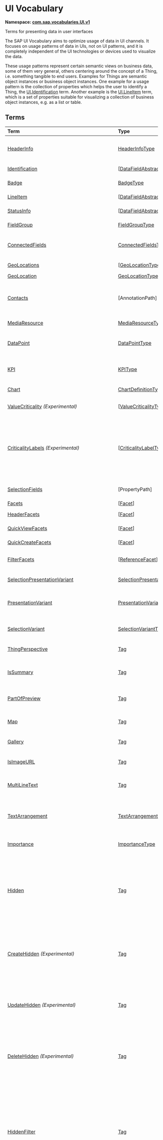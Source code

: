 # UI Vocabulary
**Namespace: [com.sap.vocabularies.UI.v1](UI.xml)**

Terms for presenting data in user interfaces

The SAP UI Vocabulary aims to optimize usage of data in UI channels.
It focuses on usage patterns of data in UIs, not on UI patterns, and it is completely independent of the
UI technologies or devices used to visualize the data.

These usage patterns represent certain semantic views on business data, some of them very general,
others centering around the concept of a Thing, i.e. something tangible to end users.
Examples for Things are semantic object instances or business object instances.
One example for a usage pattern is the collection of properties which helps the user to identify a Thing,
the [UI.Identification](#Identification) term.
Another example is the [UI.LineItem](#LineItem) term, which is a set of properties suitable for visualizing
a collection of business object instances, e.g. as a list or table.


## Terms

Term|Type|Description
:---|:---|:----------
[HeaderInfo](UI.xml#L55)|[HeaderInfoType](#HeaderInfoType)|<a name="HeaderInfo"></a>Information for the header area of an entity representation. HeaderInfo is mandatory for main entity types of the model
[Identification](UI.xml#L106)|\[[DataFieldAbstract](#DataFieldAbstract)\]|<a name="Identification"></a>Collection of fields identifying the object
[Badge](UI.xml#L111)|[BadgeType](#BadgeType)|<a name="Badge"></a>Information usually displayed in the form of a business card
[LineItem](UI.xml#L139)|\[[DataFieldAbstract](#DataFieldAbstract)\]|<a name="LineItem"></a>Collection of data fields for representation in a table or list
[StatusInfo](UI.xml#L144)|\[[DataFieldAbstract](#DataFieldAbstract)\]|<a name="StatusInfo"></a>Collection of data fields describing the status of an entity
[FieldGroup](UI.xml#L149)|[FieldGroupType](#FieldGroupType)|<a name="FieldGroup"></a>Group of fields with an optional label
[ConnectedFields](UI.xml#L163)|[ConnectedFieldsType](#ConnectedFieldsType)|<a name="ConnectedFields"></a>Group of semantically connected fields with a representation template and an optional label ([Example](UI.xml#L166))
[GeoLocations](UI.xml#L232)|\[[GeoLocationType](#GeoLocationType)\]|<a name="GeoLocations"></a>Collection of geographic locations
[GeoLocation](UI.xml#L236)|[GeoLocationType](#GeoLocationType)|<a name="GeoLocation"></a>Geographic location
[Contacts](UI.xml#L256)|\[AnnotationPath\]|<a name="Contacts"></a>Collection of contacts<p>Each collection item MUST reference an annotation of a Communication.Contact</p>
[MediaResource](UI.xml#L263)|[MediaResourceType](#MediaResourceType)|<a name="MediaResource"></a>Properties that describe a media resource
[DataPoint](UI.xml#L317)|[DataPointType](#DataPointType)|<a name="DataPoint"></a>Visualization of a single point of data, typically a number; may also be textual, e.g. a status value
[KPI](UI.xml#L618)|[KPIType](#KPIType)|<a name="KPI"></a>A Key Performance Indicator (KPI) bundles a SelectionVariant and a DataPoint, and provides details for progressive disclosure
[Chart](UI.xml#L673)|[ChartDefinitionType](#ChartDefinitionType)|<a name="Chart"></a>Visualization of multiple data points
[ValueCriticality](UI.xml#L885) *(Experimental)*|\[[ValueCriticalityType](#ValueCriticalityType)\]|<a name="ValueCriticality"></a>Assign criticalities to primitive values. This information can be used for semantic coloring.
[CriticalityLabels](UI.xml#L900) *(Experimental)*|\[[CriticalityLabelType](#CriticalityLabelType)\]|<a name="CriticalityLabels"></a>Assign labels to criticalities. This information can be used for semantic coloring. When applied to a property, a label for a criticality must be provided, if more than one value of the annotated property has been assigned to the same criticality. There must be no more than one label per criticality.
[SelectionFields](UI.xml#L922)|\[PropertyPath\]|<a name="SelectionFields"></a>Properties that might be relevant for filtering a collection of entities of this type
[Facets](UI.xml#L931)|\[[Facet](#Facet)\]|<a name="Facets"></a>Collection of facets
[HeaderFacets](UI.xml#L935)|\[[Facet](#Facet)\]|<a name="HeaderFacets"></a>Facets for additional object header information
[QuickViewFacets](UI.xml#L939)|\[[Facet](#Facet)\]|<a name="QuickViewFacets"></a>Facets that may be used for a quick overview of the object
[QuickCreateFacets](UI.xml#L943)|\[[Facet](#Facet)\]|<a name="QuickCreateFacets"></a>Facets that may be used for a (quick) create of the object
[FilterFacets](UI.xml#L947)|\[[ReferenceFacet](#ReferenceFacet)\]|<a name="FilterFacets"></a>Facets that reference UI.FieldGroup annotations to group filterable fields
[SelectionPresentationVariant](UI.xml#L1011)|[SelectionPresentationVariantType](#SelectionPresentationVariantType)|<a name="SelectionPresentationVariant"></a>A SelectionPresentationVariant bundles a Selection Variant and a Presentation Variant
[PresentationVariant](UI.xml#L1037)|[PresentationVariantType](#PresentationVariantType)|<a name="PresentationVariant"></a>Defines how the result of a queried collection of entities is shaped and how this result is displayed
[SelectionVariant](UI.xml#L1111)|[SelectionVariantType](#SelectionVariantType)|<a name="SelectionVariant"></a>A SelectionVariant denotes a combination of parameters and filters to query the annotated entity set
[ThingPerspective](UI.xml#L1243)|[Tag](https://github.com/oasis-tcs/odata-vocabularies/blob/master/vocabularies/Org.OData.Core.V1.md#Tag)|<a name="ThingPerspective"></a>The annotated term is a Thing Perspective
[IsSummary](UI.xml#L1246)|[Tag](https://github.com/oasis-tcs/odata-vocabularies/blob/master/vocabularies/Org.OData.Core.V1.md#Tag)|<a name="IsSummary"></a>This Facet and all included Facets are the summary of the thing. At most one Facet of a thing can be tagged with this term
[PartOfPreview](UI.xml#L1251)|[Tag](https://github.com/oasis-tcs/odata-vocabularies/blob/master/vocabularies/Org.OData.Core.V1.md#Tag)|<a name="PartOfPreview"></a>This Facet and all included Facets are part of the Thing preview
[Map](UI.xml#L1255)|[Tag](https://github.com/oasis-tcs/odata-vocabularies/blob/master/vocabularies/Org.OData.Core.V1.md#Tag)|<a name="Map"></a>Target MUST reference a UI.GeoLocation, Communication.Address or a collection of these
[Gallery](UI.xml#L1260)|[Tag](https://github.com/oasis-tcs/odata-vocabularies/blob/master/vocabularies/Org.OData.Core.V1.md#Tag)|<a name="Gallery"></a>Target MUST reference a UI.MediaResource
[IsImageURL](UI.xml#L1265)|[Tag](https://github.com/oasis-tcs/odata-vocabularies/blob/master/vocabularies/Org.OData.Core.V1.md#Tag)|<a name="IsImageURL"></a>Properties and terms annotated with this term MUST contain a valid URL referencing an resource with a MIME type image
[MultiLineText](UI.xml#L1271)|[Tag](https://github.com/oasis-tcs/odata-vocabularies/blob/master/vocabularies/Org.OData.Core.V1.md#Tag)|<a name="MultiLineText"></a>Properties annotated with this annotation should be rendered as multi-line text (e.g. text area)
[TextArrangement](UI.xml#L1277)|[TextArrangementType](#TextArrangementType)|<a name="TextArrangement"></a>Describes the arrangement of a code or ID value and its text<p>If used for a single property the Common.Text annotation is annotated</p>
[Importance](UI.xml#L1304)|[ImportanceType](#ImportanceType)|<a name="Importance"></a>Expresses the importance of e.g. a DataField or an annotation
[Hidden](UI.xml#L1319)|[Tag](https://github.com/oasis-tcs/odata-vocabularies/blob/master/vocabularies/Org.OData.Core.V1.md#Tag)|<a name="Hidden"></a>Properties or facets (see UI.Facet) annotated with this term will not be rendered if the annotation evaluates to true.<p>Hidden properties usually carry technical information that is used for application control and is of no direct interest to end users. The annotation value may be an expression to dynamically hide or render the annotated feature.</p>
[CreateHidden](UI.xml#L1325) *(Experimental)*|[Tag](https://github.com/oasis-tcs/odata-vocabularies/blob/master/vocabularies/Org.OData.Core.V1.md#Tag)|<a name="CreateHidden"></a>EntitySets annotated with this term can control the visibility of the create operation dynamically<p>The annotation value should be a path to another property from the same or an associated EntitySet.</p>
[UpdateHidden](UI.xml#L1333) *(Experimental)*|[Tag](https://github.com/oasis-tcs/odata-vocabularies/blob/master/vocabularies/Org.OData.Core.V1.md#Tag)|<a name="UpdateHidden"></a>EntitySets annotated with this term can control the visibility of the edit/save operation dynamically<p>The annotation value should be a path to another property from the same or an associated EntitySet.</p>
[DeleteHidden](UI.xml#L1341) *(Experimental)*|[Tag](https://github.com/oasis-tcs/odata-vocabularies/blob/master/vocabularies/Org.OData.Core.V1.md#Tag)|<a name="DeleteHidden"></a>EntitySets annotated with this term can control the visibility of the delete operation dynamically<p>The annotation value should be a path to another property from the same or an associated EntitySet.</p>
[HiddenFilter](UI.xml#L1326)|[Tag](https://github.com/oasis-tcs/odata-vocabularies/blob/master/vocabularies/Org.OData.Core.V1.md#Tag)|<a name="HiddenFilter"></a>Properties annotated with this term will not be rendered as filter criteria if the annotation evaluates to true.<p>Properties annotated with `HiddenFilter` are intended as parts of a `$filter` expression that cannot be directly influenced by end users. The properties will be rendered in all other places, e.g. table columns or form fields. This is in contrast to properties annotated with [Hidden](#Hidden) that are not rendered at all.</p>
[DataFieldDefault](UI.xml#L1333)|[DataFieldAbstract](#DataFieldAbstract)|<a name="DataFieldDefault"></a>Default representation of a property as a datafield, e.g. when the property is added as a table column or form field via personalization<p>Only concrete subtypes of [DataFieldAbstract](#DataFieldAbstract) can be used for a DataFieldDefault. For type [DataField](#DataField) and its subtypes the annotation target SHOULD be the same property that is referenced via a path expression in the `Value` of the datafield.</p>
[Criticality](UI.xml#L1513)|[CriticalityType](#CriticalityType)|<a name="Criticality"></a>Service-calculated criticality, alternative to UI.CriticalityCalculation
[CriticalityCalculation](UI.xml#L1517)|[CriticalityCalculationType](#CriticalityCalculationType)|<a name="CriticalityCalculation"></a>Parameters for client-calculated criticality, alternative to UI.Criticality
[OrderBy](UI.xml#L1521) *(Experimental)*|PropertyPath|<a name="OrderBy"></a>Sort by the referenced property instead of by the annotated property<p>Example: annotated property `SizeCode` has string values XS, S, M, L, XL, referenced property SizeOrder has numeric values -2, -1, 0, 1, 2. Numeric ordering by SizeOrder will be more understandable than lexicographic ordering by SizeCode.</p>
[RecommendationState](UI.xml#L1529) *(Experimental)*|[RecommendationStateType](#RecommendationStateType)|<a name="RecommendationState"></a>Indicates whether a field contains or has a recommended value<p>Intelligent systems can help users by recommending input the user may "prefer".</p>
[RecommendationList](UI.xml#L1561) *(Experimental)*|[RecommendationListType](#RecommendationListType)|<a name="RecommendationList"></a>Specifies how to get a list of recommended values for a property or parameter<p>Intelligent systems can help users by recommending input the user may "prefer".</p>
[ApplyMultiUnitBehaviorForSortingAndFiltering](UI.xml#L1601) *(Experimental)*|[Tag](https://github.com/oasis-tcs/odata-vocabularies/blob/master/vocabularies/Org.OData.Core.V1.md#Tag)|<a name="ApplyMultiUnitBehaviorForSortingAndFiltering"></a>Sorting and filtering of amounts in multiple currencies needs special consideration<p>TODO: add link to UX documentation on https://experience.sap.com/fiori-design/</p>
[ExcludeFromNavigationContext](UI.xml#L1609) *(Experimental)*|[Tag](https://github.com/oasis-tcs/odata-vocabularies/blob/master/vocabularies/Org.OData.Core.V1.md#Tag)|<a name="ExcludeFromNavigationContext"></a>The contents of this property must not be propagated to the app-to-app navigation context

## <a name="HeaderInfoType"></a>[HeaderInfoType](UI.xml#L60)


Property|Type|Description
:-------|:---|:----------
[TypeName](UI.xml#L61)|String|Name of the main entity type
[TypeNamePlural](UI.xml#L65)|String|Plural form of the name of the main entity type
[Title](UI.xml#L69)|[DataFieldAbstract](#DataFieldAbstract)|Title, e.g. for overview pages<p>This can be a [DataField](#DataField) and any of its children, or a [DataFieldForAnnotation](#DataFieldForAnnotation) targeting [ConnectedFields](#ConnectedFields).</p>
[Description](UI.xml#L80)|[DataFieldAbstract](#DataFieldAbstract)|Description, e.g. for overview pages<p>This can be a [DataField](#DataField) and any of its children, or a [DataFieldForAnnotation](#DataFieldForAnnotation) targeting [ConnectedFields](#ConnectedFields).</p>
[ImageUrl](UI.xml#L91)|URL|Image URL for an instance of the entity type. If the property ImageUrl has a valid value, it can be used for the visualization of the instance. If it is not available or not valid the property TypeImageUrl can be used instead.
[TypeImageUrl](UI.xml#L96)|URL|Image URL for the entity type
[Initials](UI.xml#L100) *(Experimental)*|String|Latin letters to be used in case no ImageUrl or TypeImageUrl is present

## <a name="BadgeType"></a>[BadgeType](UI.xml#L115)


Property|Type|Description
:-------|:---|:----------
[HeadLine](UI.xml#L116)|[DataField](#DataField)|Headline
[Title](UI.xml#L119)|[DataField](#DataField)|Title
[ImageUrl](UI.xml#L122)|URL|Image URL for an instance of the entity type. If the property ImageUrl has a valid value, it can be used for the visualization of the instance. If it is not available or not valid the property TypeImageUrl can be used instead.
[TypeImageUrl](UI.xml#L127)|URL|Image URL for the entity type
[MainInfo](UI.xml#L131)|[DataField](#DataField)|Main information on the business card
[SecondaryInfo](UI.xml#L134)|[DataField](#DataField)|Additional information on the business card

## <a name="FieldGroupType"></a>[FieldGroupType](UI.xml#L153)


Property|Type|Description
:-------|:---|:----------
[Label](UI.xml#L154)|String|Label for the field group
[Data](UI.xml#L158)|\[[DataFieldAbstract](#DataFieldAbstract)\]|Collection of data fields

## <a name="ConnectedFieldsType"></a>[ConnectedFieldsType](UI.xml#L191)
Group of semantically connected fields with a representation template and an optional label

Property|Type|Description
:-------|:---|:----------
[Label](UI.xml#L194)|String|Label for the connected fields
[Template](UI.xml#L198)|String|Template for representing the connected fields<p>Template variables are identifiers enclosed in curly braces, e.g. `{MaterialName} - {MaterialClassName}`. The `Data` collection assigns values to the template variables.</p>
[Data](UI.xml#L204)|[Dictionary](https://github.com/oasis-tcs/odata-vocabularies/blob/master/vocabularies/Org.OData.Core.V1.md#Dictionary)|Dictionary of template variables<p>Each template variable used in `Template` must be assigned a value here. The value must be of type [DataFieldAbstract](#DataFieldAbstract)</p>

## <a name="GeoLocationType"></a>[GeoLocationType](UI.xml#L240)
Properties that define a geographic location

Property|Type|Description
:-------|:---|:----------
[Latitude](UI.xml#L242)|Double|Geographic latitude
[Longitude](UI.xml#L245)|Double|Geographic longitude
[Location](UI.xml#L248)|GeographyPoint|A point in a round-earth coordinate system
[Address](UI.xml#L251)|[AddressType](Communication.md#AddressType)|vCard-style address

## <a name="MediaResourceType"></a>[MediaResourceType](UI.xml#L267)


Property|Type|Description
:-------|:---|:----------
[Url](UI.xml#L268)|URL|URL of media resource
[ContentType](UI.xml#L272)|MediaType|Content type, such as application/pdf, video/x-flv, image/jpeg
[ByteSize](UI.xml#L276)|Int64|Resource size in bytes
[ChangedAt](UI.xml#L279)|DateTimeOffset|Date of last change
[Thumbnail](UI.xml#L282)|[ImageType](#ImageType)|Thumbnail image
[Title](UI.xml#L285)|[DataField](#DataField)|Resource title
[Description](UI.xml#L288)|[DataField](#DataField)|Resource description

## <a name="ImageType"></a>[ImageType](UI.xml#L292)


Property|Type|Description
:-------|:---|:----------
[Url](UI.xml#L293)|URL|URL of image
[Width](UI.xml#L297)|String|Width of image
[Height](UI.xml#L300)|String|Height of image

## <a name="DataPointType"></a>[DataPointType](UI.xml#L322)


Property|Type|Description
:-------|:---|:----------
[Title](UI.xml#L323)|String|Title of the data point
[Description](UI.xml#L327)|String|Short description
[LongDescription](UI.xml#L331)|String|Full description
[Value](UI.xml#L335)|PrimitiveType|Numeric value<p> The value is typically provided via a `Path` construct. The path MUST lead to a direct property of the same entity type or a property of a complex property (recursively) of that entity type, navigation segments are not allowed.<br/>It could be annotated with either `UoM.ISOCurrency` or `UoM.Unit`. Percentage values are annotated with `UoM.Unit = '%'`. A renderer should take an optional `Common.Text` annotation into consideration.             </p>
[TargetValue](UI.xml#L347)|PrimitiveType|Target value
[ForecastValue](UI.xml#L350)|PrimitiveType|Forecast value
[MinimumValue](UI.xml#L353)|Decimal|Minimum value (for output rendering)
[MaximumValue](UI.xml#L356)|Decimal|Maximum value (for output rendering)
[ValueFormat](UI.xml#L359)|[NumberFormat](#NumberFormat)|Number format
[Visualization](UI.xml#L362)|[VisualizationType](#VisualizationType)|Preferred visualization
[SampleSize](UI.xml#L365)|PrimitiveType|Sample size used for the determination of the data point; should contain just integer value as Edm.Byte, Edm.SByte, Edm.Intxx, and Edm.Decimal with scale 0.
[ReferencePeriod](UI.xml#L372)|[ReferencePeriod](#ReferencePeriod)|Reference period
[Criticality](UI.xml#L375)|[CriticalityType](#CriticalityType)|Service-calculated criticality, alternative to CriticalityCalculation
[CriticalityLabels](UI.xml#L378)|AnnotationPath|Custom labels for the criticality legend. Annotation path MUST end in UI.CriticalityLabels
[CriticalityRepresentation](UI.xml#L387) *(Experimental)*|[CriticalityRepresentationType](#CriticalityRepresentationType)|Decides if criticality is visualized in addition by means of an icon
[CriticalityCalculation](UI.xml#L391)|[CriticalityCalculationType](#CriticalityCalculationType)|Parameters for client-calculated criticality, alternative to Criticality
[Trend](UI.xml#L394)|[TrendType](#TrendType)|Service-calculated trend, alternative to TrendCalculation
[TrendCalculation](UI.xml#L397)|[TrendCalculationType](#TrendCalculationType)|Parameters for client-calculated trend, alternative to Trend
[Responsible](UI.xml#L400)|[ContactType](Communication.md#ContactType)|Contact person

## <a name="NumberFormat"></a>[NumberFormat](UI.xml#L405)
Describes how to visualise a number

Property|Type|Description
:-------|:---|:----------
[ScaleFactor](UI.xml#L407)|Decimal|Display value in *ScaleFactor* units, e.g. 1000 for k (kilo), 1e6 for M (Mega)
[NumberOfFractionalDigits](UI.xml#L411)|Byte|Number of fractional digits of the scaled value to be visualized

## <a name="VisualizationType"></a>[VisualizationType](UI.xml#L416)


Member|Value|Description
:-----|----:|:----------
[Number](UI.xml#L417)|0|Visualize as a number
[BulletChart](UI.xml#L420)|1|Visualize as bullet chart - requires TargetValue
[Progress](UI.xml#L423)|2|Visualize as progress indicator - requires TargetValue
[Rating](UI.xml#L426)|3|Visualize as partially or completely filled stars/hearts/... - requires TargetValue
[Donut](UI.xml#L430)|4|Visualize as donut, optionally with missing segment - requires TargetValue
[DeltaBulletChart](UI.xml#L433)|5|Visualize as delta bullet chart - requires TargetValue

## <a name="ReferencePeriod"></a>[ReferencePeriod](UI.xml#L438)
Reference period

Property|Type|Description
:-------|:---|:----------
[Description](UI.xml#L440)|String|Short description of the reference period
[Start](UI.xml#L444)|DateTimeOffset|Start of the reference period
[End](UI.xml#L447)|DateTimeOffset|End of the reference period

## <a name="CriticalityType"></a>[CriticalityType](UI.xml#L452)
Criticality of a value or status, represented e.g. via semantic colors (https://experience.sap.com/fiori-design-web/foundation/colors/#semantic-colors)

Member|Value|Description
:-----|----:|:----------
[VeryNegative](UI.xml#L455) *(Experimental)*|-1|Very negative / dark-red status - risk - out of stock - late
[Neutral](UI.xml#L459)|0|Neutral / grey status - inactive - open - in progress
[Negative](UI.xml#L462)|1|Negative / red status - attention - overload - alert
[Critical](UI.xml#L465)|2|Critical / orange status - warning
[Positive](UI.xml#L468)|3|Positive / green status - completed - available - on track - acceptable
[VeryPositive](UI.xml#L471) *(Experimental)*|4|Very positive / blue status - above max stock - excess

## <a name="CriticalityCalculationType"></a>[CriticalityCalculationType](UI.xml#L477): [CriticalityThresholdsType](#CriticalityThresholdsType)
Describes how to calculate the criticality of a value depending on the improvement direction


The calculation is done by comparing a value to the threshold values relevant for the specified improvement direction.

For improvement direction `Target`, the criticality is calculated using both low and high threshold values. It will be
  - Positive if the value is greater than or equal to AcceptanceRangeLowValue and lower than or equal to AcceptanceRangeHighValue
  - Neutral if the value is greater than or equal to ToleranceRangeLowValue and lower than AcceptanceRangeLowValue OR greater than AcceptanceRangeHighValue and lower than or equal to ToleranceRangeHighValue
  - Critical if the value is greater than or equal to DeviationRangeLowValue and lower than ToleranceRangeLowValue OR greater than ToleranceRangeHighValue  and lower than or equal to DeviationRangeHighValue
  - Negative if the value is lower than DeviationRangeLowValue or greater than DeviationRangeHighValue

For improvement direction `Minimize`, the criticality is calculated using the high threshold values. It is
  - Positive if the value is lower than or equal to AcceptanceRangeHighValue
  - Neutral if the value is  greater than AcceptanceRangeHighValue and lower than or equal to ToleranceRangeHighValue
  - Critical if the value is greater than ToleranceRangeHighValue and lower than or equal to DeviationRangeHighValue
  - Negative if the value is greater than DeviationRangeHighValue

For improvement direction `Maximize`, the criticality is calculated using the low threshold values. It is
  - Positive if the value is greater than or equal to AcceptanceRangeLowValue
  - Neutral if the value is less than AcceptanceRangeLowValue and greater than or equal to ToleranceRangeLowValue
  - Critical if the value is lower than ToleranceRangeLowValue and greater than or equal to DeviationRangeLowValue
  - Negative if the value is lower than DeviationRangeLowValue

Thresholds are optional. For unassigned values, defaults are determined in this order:
  - For DeviationRange, an omitted LowValue translates into the smallest possible number (-INF), an omitted HighValue translates into the largest possible number (+INF)
  - For ToleranceRange, an omitted LowValue will be initialized with DeviationRangeLowValue, an omitted HighValue will be initialized with DeviationRangeHighValue
  - For AcceptanceRange, an omitted LowValue will be initialized with ToleranceRangeLowValue, an omitted HighValue will be initialized with ToleranceRangeHighValue
          

Property|Type|Description
:-------|:---|:----------
[*AcceptanceRangeLowValue*](UI.xml#L522)|PrimitiveType|Lowest value that is considered positive
[*AcceptanceRangeHighValue*](UI.xml#L525)|PrimitiveType|Highest value that is considered positive
[*ToleranceRangeLowValue*](UI.xml#L528)|PrimitiveType|Lowest value that is considered neutral
[*ToleranceRangeHighValue*](UI.xml#L531)|PrimitiveType|Highest value that is considered neutral
[*DeviationRangeLowValue*](UI.xml#L534)|PrimitiveType|Lowest value that is considered critical
[*DeviationRangeHighValue*](UI.xml#L537)|PrimitiveType|Highest value that is considered critical
[ImprovementDirection](UI.xml#L508)|[ImprovementDirectionType](#ImprovementDirectionType)|Describes in which direction the value improves
[ConstantThresholds](UI.xml#L511) *(Experimental)*|\[[LevelThresholdsType](#LevelThresholdsType)\]|List of thresholds depending on the aggregation level as a set of constant values<p>Constant thresholds shall only be used in order to refine constant values given for the data point overall (aggregation level with empty collection of property paths), but not if the thresholds are based on other measure elements.</p>

## <a name="CriticalityThresholdsType"></a>[CriticalityThresholdsType](UI.xml#L520)
Thresholds for calculating the criticality of a value

**Derived Types:**
- [CriticalityCalculationType](#CriticalityCalculationType)
- [LevelThresholdsType](#LevelThresholdsType)

Property|Type|Description
:-------|:---|:----------
[AcceptanceRangeLowValue](UI.xml#L522)|PrimitiveType|Lowest value that is considered positive
[AcceptanceRangeHighValue](UI.xml#L525)|PrimitiveType|Highest value that is considered positive
[ToleranceRangeLowValue](UI.xml#L528)|PrimitiveType|Lowest value that is considered neutral
[ToleranceRangeHighValue](UI.xml#L531)|PrimitiveType|Highest value that is considered neutral
[DeviationRangeLowValue](UI.xml#L534)|PrimitiveType|Lowest value that is considered critical
[DeviationRangeHighValue](UI.xml#L537)|PrimitiveType|Highest value that is considered critical

## <a name="ImprovementDirectionType"></a>[ImprovementDirectionType](UI.xml#L542)
Describes which direction of a value change is seen as an improvement

Member|Value|Description
:-----|----:|:----------
[Minimize](UI.xml#L544)|1|Lower is better
[Target](UI.xml#L547)|2|Closer to the target is better
[Maximize](UI.xml#L550)|3|Higher is better

## <a name="LevelThresholdsType"></a>[LevelThresholdsType](UI.xml#L555): [CriticalityThresholdsType](#CriticalityThresholdsType) *(Experimental)*
Thresholds for an aggregation level

Property|Type|Description
:-------|:---|:----------
[*AcceptanceRangeLowValue*](UI.xml#L522)|PrimitiveType|Lowest value that is considered positive
[*AcceptanceRangeHighValue*](UI.xml#L525)|PrimitiveType|Highest value that is considered positive
[*ToleranceRangeLowValue*](UI.xml#L528)|PrimitiveType|Lowest value that is considered neutral
[*ToleranceRangeHighValue*](UI.xml#L531)|PrimitiveType|Highest value that is considered neutral
[*DeviationRangeLowValue*](UI.xml#L534)|PrimitiveType|Lowest value that is considered critical
[*DeviationRangeHighValue*](UI.xml#L537)|PrimitiveType|Highest value that is considered critical
[AggregationLevel](UI.xml#L558)|\[PropertyPath\]|An unordered tuple of dimensions, i.e. properties which are intended to be used for grouping in aggregating requests. In analytical UIs, e.g. an analytical chart, the aggregation level typically corresponds to the visible dimensions.

## <a name="TrendType"></a>[TrendType](UI.xml#L564)
The trend of a value

Member|Value|Description
:-----|----:|:----------
[StrongUp](UI.xml#L566)|1|Value grows strongly
[Up](UI.xml#L569)|2|Value grows
[Sideways](UI.xml#L572)|3|Value does not significantly grow or shrink
[Down](UI.xml#L575)|4|Value shrinks
[StrongDown](UI.xml#L578)|5|Value shrinks strongly

## <a name="TrendCalculationType"></a>[TrendCalculationType](UI.xml#L583)
Describes how to calculate the trend of a value


By default, the calculation is done by comparing the difference between Value and ReferenceValue to the threshold values.
If IsRelativeDifference is set, the difference of Value and ReferenceValue is divided by ReferenceValue and the relative difference is compared.

The trend is
  - StrongUp if the difference is greater than or equal to StrongUpDifference
  - Up if the difference is less than StrongUpDifference and greater than or equal to UpDifference
  - Sideways if the difference  is less than UpDifference and greater than DownDifference
  - Down if the difference is greater than StrongDownDifference and lower than or equal to DownDifference
  - StrongDown if the difference is lower than or equal to StrongDownDifference

Property|Type|Description
:-------|:---|:----------
[ReferenceValue](UI.xml#L597)|PrimitiveType|Reference value for the calculation, e.g. number of sales for the last year
[IsRelativeDifference](UI.xml#L601)|Boolean|Calculate with a relative difference
[UpDifference](UI.xml#L604)|Decimal|Threshold for Up
[StrongUpDifference](UI.xml#L607)|Decimal|Threshold for StrongUp
[DownDifference](UI.xml#L610)|Decimal|Threshold for Down
[StrongDownDifference](UI.xml#L613)|Decimal|Threshold for StrongDown

## <a name="KPIType"></a>[KPIType](UI.xml#L624)


Property|Type|Description
:-------|:---|:----------
[ID](UI.xml#L625)|String|Optional identifier to reference this instance from an external context
[ShortDescription](UI.xml#L630) *(Experimental)*|String|Very short description
[SelectionVariant](UI.xml#L635)|[SelectionVariantType](#SelectionVariantType)|Selection variant, either specified inline or referencing another annotation via Path
[DataPoint](UI.xml#L639)|[DataPointType](#DataPointType)|Data point, either specified inline or referencing another annotation via Path
[AdditionalDataPoints](UI.xml#L643)|\[[DataPointType](#DataPointType)\]|Additional data points, either specified inline or referencing another annotation via Path<p>Additional data points are typically related to the main data point and provide complementing information or could be used for comparisons</p>
[Detail](UI.xml#L649)|[KPIDetailType](#KPIDetailType)|Contains information about KPI details, especially drill-down presentations

## <a name="KPIDetailType"></a>[KPIDetailType](UI.xml#L654)


Property|Type|Description
:-------|:---|:----------
[DefaultPresentationVariant](UI.xml#L655)|[PresentationVariantType](#PresentationVariantType)|Presentation variant, either specified inline or referencing another annotation via Path
[AlternativePresentationVariants](UI.xml#L659)|\[[PresentationVariantType](#PresentationVariantType)\]|A list of alternative presentation variants, either specified inline or referencing another annotation via Path
[SemanticObject](UI.xml#L663)|String|Name of the Semantic Object. If not specified, use Semantic Object annotated at the property referenced in KPI/DataPoint/Value
[Action](UI.xml#L667)|String|Name of the Action on the Semantic Object. If not specified, let user choose which of the available actions to trigger.

## <a name="ChartDefinitionType"></a>[ChartDefinitionType](UI.xml#L677)


Property|Type|Description
:-------|:---|:----------
[Title](UI.xml#L678)|String|Title of the chart
[Description](UI.xml#L682)|String|Short description
[ChartType](UI.xml#L686)|[ChartType](#ChartType)|Chart type
[AxisScaling](UI.xml#L689)|[ChartAxisScalingType](#ChartAxisScalingType)|Describes the scale of the chart value axes
[Measures](UI.xml#L692)|\[PropertyPath\]|Measures of the chart, e.g. size and color in a bubble chart
[MeasureAttributes](UI.xml#L695)|\[[ChartMeasureAttributeType](#ChartMeasureAttributeType)\]|Describes Attributes for Measures. All Measures used in this collection must also be part of the Measures Property.
[Dimensions](UI.xml#L700)|\[PropertyPath\]|Dimensions of the chart, e.g. x- and y-axis of a bubble chart
[DimensionAttributes](UI.xml#L703)|\[[ChartDimensionAttributeType](#ChartDimensionAttributeType)\]|Describes Attributes for Dimensions. All Dimensions used in this collection must also be part of the Dimensions Property.
[Actions](UI.xml#L708)|\[[DataFieldForActionAbstract](#DataFieldForActionAbstract)\]|Available actions

## <a name="ChartType"></a>[ChartType](UI.xml#L713)


Member|Value|Description
:-----|----:|:----------
[Column](UI.xml#L714)|0|
[ColumnStacked](UI.xml#L715)|1|
[ColumnDual](UI.xml#L716)|2|
[ColumnStackedDual](UI.xml#L717)|3|
[ColumnStacked100](UI.xml#L718)|4|
[ColumnStackedDual100](UI.xml#L719)|5|
[Bar](UI.xml#L720)|6|
[BarStacked](UI.xml#L721)|7|
[BarDual](UI.xml#L722)|8|
[BarStackedDual](UI.xml#L723)|9|
[BarStacked100](UI.xml#L724)|10|
[BarStackedDual100](UI.xml#L725)|11|
[Area](UI.xml#L726)|12|
[AreaStacked](UI.xml#L727)|13|
[AreaStacked100](UI.xml#L728)|14|
[HorizontalArea](UI.xml#L729)|15|
[HorizontalAreaStacked](UI.xml#L730)|16|
[HorizontalAreaStacked100](UI.xml#L731)|17|
[Line](UI.xml#L732)|18|
[LineDual](UI.xml#L733)|19|
[Combination](UI.xml#L734)|20|
[CombinationStacked](UI.xml#L735)|21|
[CombinationDual](UI.xml#L736)|22|
[CombinationStackedDual](UI.xml#L737)|23|
[HorizontalCombinationStacked](UI.xml#L738)|24|
[Pie](UI.xml#L739)|25|
[Donut](UI.xml#L740)|26|
[Scatter](UI.xml#L741)|27|
[Bubble](UI.xml#L742)|28|
[Radar](UI.xml#L743)|29|
[HeatMap](UI.xml#L744)|30|
[TreeMap](UI.xml#L745)|31|
[Waterfall](UI.xml#L746)|32|
[Bullet](UI.xml#L747)|33|
[VerticalBullet](UI.xml#L748)|34|
[HorizontalWaterfall](UI.xml#L749)|35|
[HorizontalCombinationDual](UI.xml#L750)|36|
[HorizontalCombinationStackedDual](UI.xml#L751)|37|
[Donut100](UI.xml#L752) *(Experimental)*|38|

## <a name="ChartAxisScalingType"></a>[ChartAxisScalingType](UI.xml#L758)


Property|Type|Description
:-------|:---|:----------
[ScaleBehavior](UI.xml#L759)|[ChartAxisScaleBehaviorType](#ChartAxisScaleBehaviorType)|Scale is fixed or adapts automatically to rendered values
[AutoScaleBehavior](UI.xml#L762)|[ChartAxisAutoScaleBehaviorType](#ChartAxisAutoScaleBehaviorType)|Settings for automatic scaling
[FixedScaleMultipleStackedMeasuresBoundaryValues](UI.xml#L767)|[FixedScaleMultipleStackedMeasuresBoundaryValuesType](#FixedScaleMultipleStackedMeasuresBoundaryValuesType)|Boundary values for fixed scaling of a stacking chart type with multiple measures

## <a name="ChartAxisScaleBehaviorType"></a>[ChartAxisScaleBehaviorType](UI.xml#L773)


Member|Value|Description
:-----|----:|:----------
[AutoScale](UI.xml#L774)|0|Value axes scale automatically
[FixedScale](UI.xml#L777)|1|Fixed minimum and maximum values are applied, which are derived from the @UI.MeasureAttributes.DataPoint/MinimumValue and .../MaximumValue annotation by default. For stacking chart types with multiple measures, they are taken from ChartAxisScalingType/FixedScaleMultipleStackedMeasuresBoundaryValues.

## <a name="ChartAxisAutoScaleBehaviorType"></a>[ChartAxisAutoScaleBehaviorType](UI.xml#L786)


Property|Type|Description
:-------|:---|:----------
[ZeroAlwaysVisible](UI.xml#L787)|Boolean|Forces the value axis to always display the zero value
[DataScope](UI.xml#L790)|[ChartAxisAutoScaleDataScopeType](#ChartAxisAutoScaleDataScopeType)|Determines the automatic scaling

## <a name="ChartAxisAutoScaleDataScopeType"></a>[ChartAxisAutoScaleDataScopeType](UI.xml#L795)


Member|Value|Description
:-----|----:|:----------
[DataSet](UI.xml#L796)|0|Minimum and maximum axes values are determined from the entire data set
[VisibleData](UI.xml#L799)|1|Minimum and maximum axes values are determined from the currently visible data. Scrolling will change the scale.

## <a name="FixedScaleMultipleStackedMeasuresBoundaryValuesType"></a>[FixedScaleMultipleStackedMeasuresBoundaryValuesType](UI.xml#L805)


Property|Type|Description
:-------|:---|:----------
[MinimumValue](UI.xml#L806)|Decimal|Minimum value on value axes
[MaximumValue](UI.xml#L809)|Decimal|Maximum value on value axes

## <a name="ChartDimensionAttributeType"></a>[ChartDimensionAttributeType](UI.xml#L814)


Property|Type|Description
:-------|:---|:----------
[Dimension](UI.xml#L815)|PropertyPath|
[Role](UI.xml#L816)|[ChartDimensionRoleType](#ChartDimensionRoleType)|
[HierarchyLevel](UI.xml#L817) *(Experimental)*|Int32|For a dimension with a hierarchy, members are selected from this level. The root node of the hierarchy is at level 0.
[ValuesForSequentialColorLevels](UI.xml#L822) *(Experimental)*|\[String\]|All values in this collection should be assigned to levels of the same color.
[EmphasizedValues](UI.xml#L827) *(Experimental)*|\[String\]|All values in this collection should be emphasized.
[EmphasisLabels](UI.xml#L831) *(Experimental)*|[EmphasisLabelType](#EmphasisLabelType)|Assign a label to values with an emphasized representation. This is required, if more than one emphasized value has been specified.

## <a name="ChartMeasureAttributeType"></a>[ChartMeasureAttributeType](UI.xml#L838)


Property|Type|Description
:-------|:---|:----------
[Measure](UI.xml#L847)|PropertyPath|
[Role](UI.xml#L848)|[ChartMeasureRoleType](#ChartMeasureRoleType)|
[DataPoint](UI.xml#L849)|AnnotationPath|Annotation path MUST end in @UI.DataPoint and the data point's Value MUST be the same property as in Measure
[UseSequentialColorLevels](UI.xml#L858) *(Experimental)*|Boolean|All measures for which this setting is true should be assigned to levels of the same color.

## <a name="ChartDimensionRoleType"></a>[ChartDimensionRoleType](UI.xml#L865)


Member|Value|Description
:-----|----:|:----------
[Category](UI.xml#L866)|0|
[Series](UI.xml#L867)|1|
[Category2](UI.xml#L868)|2|

## <a name="ChartMeasureRoleType"></a>[ChartMeasureRoleType](UI.xml#L871)


Member|Value|Description
:-----|----:|:----------
[Axis1](UI.xml#L872)|0|
[Axis2](UI.xml#L873)|1|
[Axis3](UI.xml#L874)|2|

## <a name="EmphasisLabelType"></a>[EmphasisLabelType](UI.xml#L877) *(Experimental)*
Assigns a label to the set of emphasized values and optionally also for non-emphasized values. This information can be used for semantic coloring.

Property|Type|Description
:-------|:---|:----------
[EmphasizedValuesLabel](UI.xml#L881)|String|
[NonEmphasizedValuesLabel](UI.xml#L882)|String|

## <a name="ValueCriticalityType"></a>[ValueCriticalityType](UI.xml#L890) *(Experimental)*
Assigns a fixed criticality to a primitive value. This information can be used for semantic coloring.

Property|Type|Description
:-------|:---|:----------
[Value](UI.xml#L894)|PrimitiveType|MUST be a fixed value of primitive type
[Criticality](UI.xml#L897)|[CriticalityType](#CriticalityType)|

## <a name="CriticalityLabelType"></a>[CriticalityLabelType](UI.xml#L911) *(Experimental)*
Assigns a label to a criticality. This information can be used for semantic coloring.

Property|Type|Description
:-------|:---|:----------
[Criticality](UI.xml#L915)|[CriticalityType](#CriticalityType)|
[Label](UI.xml#L916)|String|Criticality label

## <a name="Facet"></a>[*Facet*](UI.xml#L951)
Abstract base type for facets

**Derived Types:**
- [CollectionFacet](#CollectionFacet)
- [ReferenceFacet](#ReferenceFacet)
- [ReferenceURLFacet](#ReferenceURLFacet)

Property|Type|Description
:-------|:---|:----------
[Label](UI.xml#L953)|String|Facet label
[ID](UI.xml#L957)|String|Unique identifier of a facet. ID should be stable, as long as the perceived semantics of the facet is unchanged.

## <a name="CollectionFacet"></a>[CollectionFacet](UI.xml#L962): [Facet](#Facet)
Collection of facets

Property|Type|Description
:-------|:---|:----------
[*Label*](UI.xml#L953)|String|Facet label
[*ID*](UI.xml#L957)|String|Unique identifier of a facet. ID should be stable, as long as the perceived semantics of the facet is unchanged.
[Facets](UI.xml#L964)|\[[Facet](#Facet)\]|Nested facets. An empty collection may be used as a placeholder for content added via extension points.

## <a name="ReferenceFacet"></a>[ReferenceFacet](UI.xml#L969): [Facet](#Facet)
Facet that refers to a thing perspective, e.g. LineItem

Property|Type|Description
:-------|:---|:----------
[*Label*](UI.xml#L953)|String|Facet label
[*ID*](UI.xml#L957)|String|Unique identifier of a facet. ID should be stable, as long as the perceived semantics of the facet is unchanged.
[Target](UI.xml#L971)|AnnotationPath|Referenced information: Communication.Contact, Communication.Address, or a term that is tagged with UI.ThingPerspective, e.g. UI.StatusInfo, UI.LineItem, UI.Identification, UI.FieldGroup, UI.Badge

## <a name="ReferenceURLFacet"></a>[ReferenceURLFacet](UI.xml#L998): [Facet](#Facet)
Facet that refers to a URL

Property|Type|Description
:-------|:---|:----------
[*Label*](UI.xml#L953)|String|Facet label
[*ID*](UI.xml#L957)|String|Unique identifier of a facet. ID should be stable, as long as the perceived semantics of the facet is unchanged.
[Url](UI.xml#L1000)|URL|URL of referenced information
[UrlContentType](UI.xml#L1004)|MediaType|Media type of referenced information

## <a name="SelectionPresentationVariantType"></a>[SelectionPresentationVariantType](UI.xml#L1017)


Property|Type|Description
:-------|:---|:----------
[ID](UI.xml#L1018)|String|Optional identifier to reference this variant from an external context
[Text](UI.xml#L1023)|String|Name of the bundling variant
[SelectionVariant](UI.xml#L1027)|[SelectionVariantType](#SelectionVariantType)|Selection variant, either specified inline or referencing another annotation via Path
[PresentationVariant](UI.xml#L1031)|[PresentationVariantType](#PresentationVariantType)|Presentation variant, either specified inline or referencing another annotation via Path

## <a name="PresentationVariantType"></a>[PresentationVariantType](UI.xml#L1043)


Property|Type|Description
:-------|:---|:----------
[ID](UI.xml#L1044)|String|Optional identifier to reference this variant from an external context
[Text](UI.xml#L1047)|String|Name of the presentation variant
[MaxItems](UI.xml#L1051)|Int32|Maximum number of items that should be included in the result
[SortOrder](UI.xml#L1054)|\[[SortOrderType](Common.md#SortOrderType)\]|Collection can be provided inline or as a reference to a Common.SortOrder annotation via Path
[GroupBy](UI.xml#L1058)|\[PropertyPath\]|Sequence of groupable properties p1, p2, ... defining how the result is composed of instances representing groups, one for each combination of value properties in the queried collection. The sequence specifies a certain level of aggregation for the queried collection, and every group instance will provide aggregated values for properties that are aggregatable. Moreover, the series of sub-sequences (p1), (p1, p2), ... forms a leveled hierarchy, which may become relevant in combination with `InitialExpansionLevel`.
[TotalBy](UI.xml#L1067)|\[PropertyPath\]|Sub-sequence q1, q2, ... of properties p1, p2, ... specified in GroupBy. With this, additional levels of aggregation are requested in addition to the most granular level defined by GroupBy: Every element in the series of sub-sequences (q1), (q1, q2), ... introduces an additional aggregation level included in the result.
[Total](UI.xml#L1074)|\[PropertyPath\]|Aggregatable properties for which aggregated values should be provided for the additional aggregation levels specified in TotalBy.
[IncludeGrandTotal](UI.xml#L1079)|Boolean|Result should include a grand total for the properties specified in Total
[InitialExpansionLevel](UI.xml#L1082)|Int32|Level up to which the hierarchy defined for the queried collection should be expanded initially. The hierarchy may be implicitly imposed by the sequence of the GroupBy, or by an explicit hierarchy annotation.
[Visualizations](UI.xml#L1088)|\[AnnotationPath\]|Lists available visualization types. Currently supported types are `UI.LineItem`, `UI.Chart`, and `UI.DataPoint`. For each type, no more than a single annotation is meaningful. Multiple instances of the same visualization type shall be modeled with different presentation variants. A reference to `UI.Lineitem` should always be part of the collection (least common denominator for renderers). The first entry of the collection is the default visualization.
[RequestAtLeast](UI.xml#L1098)|\[PropertyPath\]|Properties that should always be included in the result of the queried collection
[SelectionFields](UI.xml#L1102) *(Experimental)*|\[PropertyPath\]|Properties that should be presented for filtering a collection of entities. Can be provided inline or as a reference to a `UI.SelectionFields` annotation via Path.

## <a name="SelectionVariantType"></a>[SelectionVariantType](UI.xml#L1116)


Property|Type|Description
:-------|:---|:----------
[ID](UI.xml#L1117)|String|May contain identifier to reference this instance from an external context
[Text](UI.xml#L1122)|String|Name of the selection variant
[Parameters](UI.xml#L1126)|\[[ParameterAbstract](#ParameterAbstract)\]|Parameters of the selection variant
[FilterExpression](UI.xml#L1129)|String|Filter string for query part of URL, without `$filter=`
[SelectOptions](UI.xml#L1134)|\[[SelectOptionType](#SelectOptionType)\]|ABAP Select Options Pattern

## <a name="ParameterAbstract"></a>[*ParameterAbstract*](UI.xml#L1141)
Key property of a parameter entity type

**Derived Types:**
- [Parameter](#Parameter)
- [IntervalParameter](#IntervalParameter)

## <a name="Parameter"></a>[Parameter](UI.xml#L1144): [ParameterAbstract](#ParameterAbstract)
Single-valued parameter

Property|Type|Description
:-------|:---|:----------
[PropertyName](UI.xml#L1146)|PropertyPath|Path to a key property of a parameter entity type
[PropertyValue](UI.xml#L1149)|PrimitiveType|Value for the key property

## <a name="IntervalParameter"></a>[IntervalParameter](UI.xml#L1153): [ParameterAbstract](#ParameterAbstract)
Interval parameter formed with a 'from' and a 'to' property

Property|Type|Description
:-------|:---|:----------
[PropertyNameFrom](UI.xml#L1155)|PropertyPath|Path to the 'from' property of a parameter entity type
[PropertyValueFrom](UI.xml#L1158)|PrimitiveType|Value for the 'from' property
[PropertyNameTo](UI.xml#L1161)|PropertyPath|Path to the 'to' property of a parameter entity type
[PropertyValueTo](UI.xml#L1164)|PrimitiveType|Value for the 'to' property

## <a name="SelectOptionType"></a>[SelectOptionType](UI.xml#L1169)
List of value ranges for a single property

Property|Type|Description
:-------|:---|:----------
[PropertyName](UI.xml#L1171)|PropertyPath|Path to the property
[Ranges](UI.xml#L1174)|\[[SelectionRangeType](#SelectionRangeType)\]|List of value ranges

## <a name="SelectionRangeType"></a>[SelectionRangeType](UI.xml#L1179)
Value range. If the range option only requires a single value, the value must be in the property Low

Property|Type|Description
:-------|:---|:----------
[Sign](UI.xml#L1183)|[SelectionRangeSignType](#SelectionRangeSignType)|Include or exclude values
[Option](UI.xml#L1186)|[SelectionRangeOptionType](#SelectionRangeOptionType)|Comparison operator
[Low](UI.xml#L1189)|PrimitiveType|Single value or lower interval boundary
[High](UI.xml#L1192)|PrimitiveType|Upper interval boundary

## <a name="SelectionRangeSignType"></a>[SelectionRangeSignType](UI.xml#L1197)


Member|Value|Description
:-----|----:|:----------
[I](UI.xml#L1198)|0|Inclusive
[E](UI.xml#L1201)|1|Exclusive

## <a name="SelectionRangeOptionType"></a>[SelectionRangeOptionType](UI.xml#L1206)
Comparison operator

Member|Value|Description
:-----|----:|:----------
[EQ](UI.xml#L1208)|0|Equal to
[BT](UI.xml#L1211)|1|Between
[CP](UI.xml#L1214)|2|Contains pattern
[LE](UI.xml#L1217)|3|Less than or equal to
[GE](UI.xml#L1220)|4|Greater than or equal to
[NE](UI.xml#L1223)|5|Not equal to
[NB](UI.xml#L1226)|6|Not between
[NP](UI.xml#L1229)|7|Does not contain pattern
[GT](UI.xml#L1232)|8|Greater than
[LT](UI.xml#L1235)|9|Less than

## <a name="TextArrangementType"></a>[TextArrangementType](UI.xml#L1281)


Member|Value|Description
:-----|----:|:----------
[TextFirst](UI.xml#L1282)|0|Text is first, followed by the code/ID (e.g. in parentheses)
[TextLast](UI.xml#L1285)|1|Code/ID is first, followed by the text (e.g. separated by a dash)
[TextSeparate](UI.xml#L1288)|2|Code/ID and text are represented separately
[TextOnly](UI.xml#L1291)|3|Only text is represented, code/ID is hidden (e.g. for UUIDs)

## <a name="ImportanceType"></a>[ImportanceType](UI.xml#L1307)


Member|Value|Description
:-----|----:|:----------
[High](UI.xml#L1308)|0|High importance
[Medium](UI.xml#L1311)|1|Medium importance
[Low](UI.xml#L1314)|2|Low importance

## <a name="DataFieldAbstract"></a>[*DataFieldAbstract*](UI.xml#L1340)
Elementary building block that represents a piece of data and/or allows triggering an action

**Derived Types:**
- [DataFieldForAnnotation](#DataFieldForAnnotation)
- *[DataFieldForActionAbstract](#DataFieldForActionAbstract)*
  - [DataFieldForAction](#DataFieldForAction)
  - [DataFieldForIntentBasedNavigation](#DataFieldForIntentBasedNavigation)
- [DataField](#DataField)
  - [DataFieldWithAction](#DataFieldWithAction)
  - [DataFieldWithIntentBasedNavigation](#DataFieldWithIntentBasedNavigation)
  - [DataFieldWithNavigationPath](#DataFieldWithNavigationPath)
  - [DataFieldWithUrl](#DataFieldWithUrl)

Property|Type|Description
:-------|:---|:----------
[Label](UI.xml#L1349)|String|A short, human-readable text suitable for labels and captions in UIs
[Criticality](UI.xml#L1353)|[CriticalityType](#CriticalityType)|Criticality of the data field value
[CriticalityRepresentation](UI.xml#L1356)|[CriticalityRepresentationType](#CriticalityRepresentationType)|Decides if criticality is visualized in addition by means of an icon
[IconUrl](UI.xml#L1359)|URL|Optional icon

## <a name="CriticalityRepresentationType"></a>[CriticalityRepresentationType](UI.xml#L1365)


Member|Value|Description
:-----|----:|:----------
[WithIcon](UI.xml#L1366)|0|Criticality is represented with an icon
[WithoutIcon](UI.xml#L1369)|1|Criticality is represented without icon, e.g. only via text color

## <a name="DataFieldForAnnotation"></a>[DataFieldForAnnotation](UI.xml#L1374): [DataFieldAbstract](#DataFieldAbstract)
A structured piece of data described by an annotation

Property|Type|Description
:-------|:---|:----------
[*Label*](UI.xml#L1349)|String|A short, human-readable text suitable for labels and captions in UIs
[*Criticality*](UI.xml#L1353)|[CriticalityType](#CriticalityType)|Criticality of the data field value
[*CriticalityRepresentation*](UI.xml#L1356)|[CriticalityRepresentationType](#CriticalityRepresentationType)|Decides if criticality is visualized in addition by means of an icon
[*IconUrl*](UI.xml#L1359)|URL|Optional icon
[Target](UI.xml#L1376)|AnnotationPath|Target MUST reference an annotation of terms Communication.Contact, Communication.Address, UI.DataPoint, UI.Chart, UI.FieldGroup, or UI.ConnectedFields

## <a name="DataFieldForActionAbstract"></a>[*DataFieldForActionAbstract*](UI.xml#L1392): [DataFieldAbstract](#DataFieldAbstract)
Triggers an action

**Derived Types:**
- [DataFieldForAction](#DataFieldForAction)
- [DataFieldForIntentBasedNavigation](#DataFieldForIntentBasedNavigation)

Property|Type|Description
:-------|:---|:----------
[*Label*](UI.xml#L1349)|String|A short, human-readable text suitable for labels and captions in UIs
[*Criticality*](UI.xml#L1353)|[CriticalityType](#CriticalityType)|Criticality of the data field value
[*CriticalityRepresentation*](UI.xml#L1356)|[CriticalityRepresentationType](#CriticalityRepresentationType)|Decides if criticality is visualized in addition by means of an icon
[*IconUrl*](UI.xml#L1359)|URL|Optional icon
[Inline](UI.xml#L1394)|Boolean|Action should be placed close to (or even inside) the visualized term
[Determining](UI.xml#L1397)|Boolean|Determines whether the action completes a process step (e.g. approve, reject).

## <a name="DataFieldForAction"></a>[DataFieldForAction](UI.xml#L1403): [DataFieldForActionAbstract](#DataFieldForActionAbstract)
Triggers an OData action

The action is NOT tied to a data value (in contrast to [DataFieldWithAction](#DataFieldWithAction)).

Property|Type|Description
:-------|:---|:----------
[*Label*](UI.xml#L1349)|String|A short, human-readable text suitable for labels and captions in UIs
[*Criticality*](UI.xml#L1353)|[CriticalityType](#CriticalityType)|Criticality of the data field value
[*CriticalityRepresentation*](UI.xml#L1356)|[CriticalityRepresentationType](#CriticalityRepresentationType)|Decides if criticality is visualized in addition by means of an icon
[*IconUrl*](UI.xml#L1359)|URL|Optional icon
[*Inline*](UI.xml#L1394)|Boolean|Action should be placed close to (or even inside) the visualized term
[*Determining*](UI.xml#L1397)|Boolean|Determines whether the action completes a process step (e.g. approve, reject).
[Action](UI.xml#L1407)|[QualifiedName](Common.md#QualifiedName)|Qualified name of an Action, Function, ActionImport or FunctionImport in scope
[InvocationGrouping](UI.xml#L1411)|[OperationGroupingType](#OperationGroupingType)|Expresses how invocations of this action on multiple instances should be grouped

## <a name="OperationGroupingType"></a>[OperationGroupingType](UI.xml#L1416)


Member|Value|Description
:-----|----:|:----------
[Isolated](UI.xml#L1417)|0|Invoke each action in isolation from other actions
[ChangeSet](UI.xml#L1420)|1|Group all actions into a single change set

## <a name="DataFieldForIntentBasedNavigation"></a>[DataFieldForIntentBasedNavigation](UI.xml#L1425): [DataFieldForActionAbstract](#DataFieldForActionAbstract)
Triggers intent-based UI navigation

The navigation intent is is expressed as a Semantic Object and optionally an Action on that object.

It is NOT tied to a data value (in contrast to [DataFieldWithIntentBasedNavigation](#DataFieldWithIntentBasedNavigation))."

Property|Type|Description
:-------|:---|:----------
[*Label*](UI.xml#L1349)|String|A short, human-readable text suitable for labels and captions in UIs
[*Criticality*](UI.xml#L1353)|[CriticalityType](#CriticalityType)|Criticality of the data field value
[*CriticalityRepresentation*](UI.xml#L1356)|[CriticalityRepresentationType](#CriticalityRepresentationType)|Decides if criticality is visualized in addition by means of an icon
[*IconUrl*](UI.xml#L1359)|URL|Optional icon
[*Inline*](UI.xml#L1394)|Boolean|Action should be placed close to (or even inside) the visualized term
[*Determining*](UI.xml#L1397)|Boolean|Determines whether the action completes a process step (e.g. approve, reject).
[SemanticObject](UI.xml#L1432)|String|Name of the Semantic Object
[Action](UI.xml#L1435)|String|Name of the Action on the Semantic Object. If not specified, let user choose which of the available actions to trigger.
[RequiresContext](UI.xml#L1439)|Boolean|Determines whether a context needs to be passed to the target of this navigation.

## <a name="DataField"></a>[DataField](UI.xml#L1445): [DataFieldAbstract](#DataFieldAbstract)
A piece of data

**Derived Types:**
- [DataFieldWithAction](#DataFieldWithAction)
- [DataFieldWithIntentBasedNavigation](#DataFieldWithIntentBasedNavigation)
- [DataFieldWithNavigationPath](#DataFieldWithNavigationPath)
- [DataFieldWithUrl](#DataFieldWithUrl)

Property|Type|Description
:-------|:---|:----------
[*Label*](UI.xml#L1349)|String|A short, human-readable text suitable for labels and captions in UIs
[*Criticality*](UI.xml#L1353)|[CriticalityType](#CriticalityType)|Criticality of the data field value
[*CriticalityRepresentation*](UI.xml#L1356)|[CriticalityRepresentationType](#CriticalityRepresentationType)|Decides if criticality is visualized in addition by means of an icon
[*IconUrl*](UI.xml#L1359)|URL|Optional icon
[Value](UI.xml#L1457)|PrimitiveType|The data field's value

## <a name="DataFieldWithAction"></a>[DataFieldWithAction](UI.xml#L1463): [DataField](#DataField)
A piece of data that allows triggering an OData action

The action is tied to a data value which should be rendered as a hyperlink. This is in contrast to [DataFieldForAction](#DataFieldForAction)) which is not tied to a specific data value.

Property|Type|Description
:-------|:---|:----------
[*Label*](UI.xml#L1349)|String|A short, human-readable text suitable for labels and captions in UIs
[*Criticality*](UI.xml#L1353)|[CriticalityType](#CriticalityType)|Criticality of the data field value
[*CriticalityRepresentation*](UI.xml#L1356)|[CriticalityRepresentationType](#CriticalityRepresentationType)|Decides if criticality is visualized in addition by means of an icon
[*IconUrl*](UI.xml#L1359)|URL|Optional icon
[*Value*](UI.xml#L1457)|PrimitiveType|The data field's value
[Action](UI.xml#L1467)|[QualifiedName](Common.md#QualifiedName)|Qualified name of an Action, Function, ActionImport or FunctionImport in scope

## <a name="DataFieldWithIntentBasedNavigation"></a>[DataFieldWithIntentBasedNavigation](UI.xml#L1473): [DataField](#DataField)
A piece of data that allows triggering intent-based UI navigation

The navigation intent is is expressed as a Semantic Object and optionally an Action on that object.

It is tied to a data value which should be rendered as a hyperlink.
This is in contrast to [DataFieldForIntentBasedNavigation](#DataFieldForIntentBasedNavigation) which is not tied to a specific data value.

Property|Type|Description
:-------|:---|:----------
[*Label*](UI.xml#L1349)|String|A short, human-readable text suitable for labels and captions in UIs
[*Criticality*](UI.xml#L1353)|[CriticalityType](#CriticalityType)|Criticality of the data field value
[*CriticalityRepresentation*](UI.xml#L1356)|[CriticalityRepresentationType](#CriticalityRepresentationType)|Decides if criticality is visualized in addition by means of an icon
[*IconUrl*](UI.xml#L1359)|URL|Optional icon
[*Value*](UI.xml#L1457)|PrimitiveType|The data field's value
[SemanticObject](UI.xml#L1481)|String|Name of the Semantic Object
[Action](UI.xml#L1484)|String|Name of the Action on the Semantic Object. If not specified, let user choose which of the available actions to trigger.

## <a name="DataFieldWithNavigationPath"></a>[DataFieldWithNavigationPath](UI.xml#L1490): [DataField](#DataField)
A piece of data that allows navigating to related data

It should be rendered as a hyperlink

Property|Type|Description
:-------|:---|:----------
[*Label*](UI.xml#L1349)|String|A short, human-readable text suitable for labels and captions in UIs
[*Criticality*](UI.xml#L1353)|[CriticalityType](#CriticalityType)|Criticality of the data field value
[*CriticalityRepresentation*](UI.xml#L1356)|[CriticalityRepresentationType](#CriticalityRepresentationType)|Decides if criticality is visualized in addition by means of an icon
[*IconUrl*](UI.xml#L1359)|URL|Optional icon
[*Value*](UI.xml#L1457)|PrimitiveType|The data field's value
[Target](UI.xml#L1493)|NavigationPropertyPath|Contains either a navigation property or a term cast, where term is of type Edm.EntityType or a concrete entity type or a collection of these types

## <a name="DataFieldWithUrl"></a>[DataFieldWithUrl](UI.xml#L1500): [DataField](#DataField)
A piece of data that allows navigating to other information on the Web

It should be rendered as a hyperlink

Property|Type|Description
:-------|:---|:----------
[*Label*](UI.xml#L1349)|String|A short, human-readable text suitable for labels and captions in UIs
[*Criticality*](UI.xml#L1353)|[CriticalityType](#CriticalityType)|Criticality of the data field value
[*CriticalityRepresentation*](UI.xml#L1356)|[CriticalityRepresentationType](#CriticalityRepresentationType)|Decides if criticality is visualized in addition by means of an icon
[*IconUrl*](UI.xml#L1359)|URL|Optional icon
[*Value*](UI.xml#L1457)|PrimitiveType|The data field's value
[Url](UI.xml#L1503)|URL|Target of the hyperlink
[UrlContentType](UI.xml#L1507)|MediaType|Media type of the hyperlink target, e.g. `video/mp4`

## <a name="RecommendationStateType"></a>[RecommendationStateType](UI.xml#L1537) *(Experimental)*
**Type:** Byte

Indicates whether a field contains or has a recommended value

Editable fields for which a recommendation has been pre-filled or that have recommendations that differ from existing human input need to be highlighted.

Allowed Value|Description
:------------|:----------
[0](UI.xml#L1545)|regular - with human or default input, no recommendation
[1](UI.xml#L1549)|highlighted - without human input and with recommendation
[2](UI.xml#L1553)|warning - with human or default input and with recommendation

## <a name="RecommendationListType"></a>[RecommendationListType](UI.xml#L1570) *(Experimental)*
Reference to a recommendation list

A recommendation consists of one or more values for editable fields plus a rank between 0.0 and 9.9, with 9.9 being the best recommendation.

Property|Type|Description
:-------|:---|:----------
[CollectionPath](UI.xml#L1576)|String|Resource path of a collection of recommended values
[RankProperty](UI.xml#L1579)|String|Name of the property within the collection of recommended values that describes the rank of the recommendation
[Binding](UI.xml#L1583)|\[[RecommendationBinding](#RecommendationBinding)\]|List of pairs of a local property and recommended value property

## <a name="RecommendationBinding"></a>[RecommendationBinding](UI.xml#L1588) *(Experimental)*


Property|Type|Description
:-------|:---|:----------
[LocalDataProperty](UI.xml#L1590)|PropertyPath|Path to editable property for which recommended values exist
[ValueListProperty](UI.xml#L1593)|String|Path to property in the collection of recommended values. Format is identical to PropertyPath annotations.
